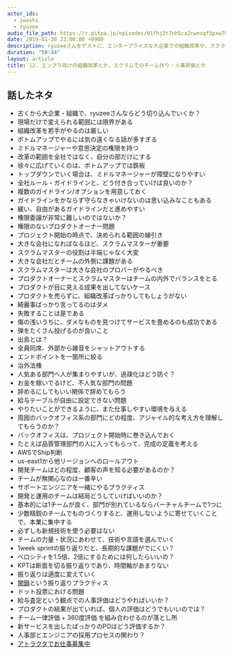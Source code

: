 ```yaml
---
actor_ids:
  - iwashi 
  - ryuzee
audio_file_path: https://r.pitpa.jp/episodes/01fhj2t7nh5ca2cwnsqf3pxw70.mp3
date: 2019-01-30 23:00:00 +0900
description: ryuzeeさんをゲストに、エンタープライズな大企業での組織改革や、スクラムでよくある疑問について語っていただいたエピソードです。
duration: "50:44"
layout: article
title: 12. エンプラ向けの組織改革とか、スクラムでのチーム作り・人事評価とか
---
```


## 話したネタ

- 古くから大企業・組織で、ryuzeeさんならどう切り込んでいくか？
- 現場だけで変えられる範囲には限界がある
- 組織改革を若手がやるのは厳しい
- ボトムアップでやるには気の遠くなる話が多すぎる
- ミドルマネージャーや意思決定の権限を持つ
- 改革の範囲を全社ではなく、自分の部だけにする
- 徐々に広げていくのは、ボトムアップでは鉄板
- トップダウンでいく場合は、ミドルマネージャーが障壁になりやすい
- 全社ルール・ガイドラインと、どう付き合っていけば良いのか？
- 複数のガイドライン/オプションを用意しておく
- ガイドラインをかならず守らなきゃいけないのは思い込みなこともある
- 緩い、自由があるガイドラインだと進めやすい
- 権限委譲が非常に難しいのではないか？
- 権限のないプロダクトオーナー問題
- プロジェクト開始の時点で、決められる範囲の線引き
- 大きな会社になればなるほど、スクラムマスターが重要
- スクラムマスターの役割は半端じゃなく大変
- 大きな会社だとチームの外側に課題がある
- スクラムマスターは大きな会社のプロパーがやるべき
- プロダクトオーナーとスクラムマスターはチームの内外でバランスをとる
- プロダクトが目に見える成果を出してないケース
- プロダクトを売らずに、組織改革ばっかりしてもしょうがない
- 綺麗事ばっかり言ってるのはダメ
- 失敗することは是である
- 傷の浅いうちに、ダメなものを見つけてサービスを畳めるのも成功である
- 弾をたくさん投げるのが良いこと
- 出島とは？
- 全員同席、外部から雑音をシャットアウトする
- エンドポイントを一箇所に絞る
- 治外法権
- 人気ある部門へ人が集まりやすいが、過疎化はどう防ぐ？
- お金を稼いでるけど、不人気な部門の問題
- 辞めるにしてもいい関係で辞めてもらう
- 給与テーブルが自由に設定できない問題
- やりたいことができるように、また仕事しやすい環境を与える
- 周囲のバックオフィス系の部門にどの程度、アジャイル的な考え方を理解してもらうのか？
- バックオフィスは、プロジェクト開始時に巻き込んでおく
- たとえば品質管理部門の人に入ってもらって、完成の定義を考える
- AWSでShip判断
- us-east1から他リージョンへのロールアウト
- 開発チームはどの程度、顧客の声を知る必要があるのか？
- チームが無関心なのは一番辛い
- サポートエンジニアを一緒にやるプラクティス
- 開発と運用のチームは結局どうしていけばいいのか？
- 基本的には1チームが良く、部門が別れているならバーチャルチームで1つに
- 少数精鋭のチームでものづくりすると、運用しないように寄せていくことで、本業に集中する
- 必ずしも新規技術を使う必要はない
- チームの力量・状況にあわせて、技術や言語を選んでいく
- 1week sprintの振り返りだと、長期的な課題がでにくい？
- ベロシティを1.5倍、2倍にするためには何したらいいの？
- KPTは断面を切る振り返りであり、時間軸があまりない
- 振り返りは適度に変えていく
- [闇鍋](https://www.ryuzee.com/contents/blog/7138)という振り返りプラクティス
- ドット投票における問題
- 給与査定という観点での人事評価はどうやればいいか？
- プロダクトの結果が出ていれば、個人の評価はどうでもいいのでは？
- チーム一律評価 + 360度評価 を組み合わせるのが落とし所
- 新サービスを出したばっかりのPOはどう評価するか？
- 人事部とエンジニアの採用プロセスの関わり？
- [アトラクタでお仕事募集中](https://www.attractor.co.jp/contact/)
